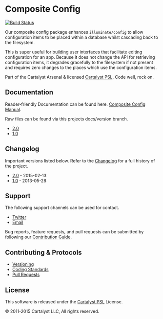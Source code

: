 # Composite Config

[![Build Status](http://ci.cartalyst.com/build-status/svg/10)](http://ci.cartalyst.com/build-status/view/10)

Our composite config package enhances `illuminate/config` to allow configuration items to be placed within a database whilst cascading back to the filesystem.

This is super useful for building user interfaces that facilitate editing configuration for an app. Because it does not change the API for retrieving configuration items, it degrades gracefully to the filesystem if not present and requires zero changes to the places which use the configuration items.

Part of the Cartalyst Arsenal & licensed [Cartalyst PSL](LICENSE). Code well, rock on.

## Documentation

Reader-friendly Documentation can be found here. [Composite Config Manual](https://cartalyst.com/manual/composite-config).

Raw files can be found via this projects docs/version branch.

- [2.0](https://github.com/cartalyst/composite-config/tree/docs/2.0)
- [1.0](https://github.com/cartalyst/composite-config/tree/docs/1.0)

## Changelog

Important versions listed below. Refer to the [Changelog](CHANGELOG.md) for a full history of the project.

- [2.0](CHANGELOG.md) - 2015-02-13
- [1.0](CHANGELOG.md) - 2013-05-28

## Support

The following support channels can be used for contact.

- [Twitter](https://cartalyst.com/@twitter)
- [Email](mailto:help@cartalyst.com)

Bug reports, feature requests, and pull requests can be submitted by following our [Contribution Guide](CONTRIBUTING.md).

## Contributing & Protocols

- [Versioning](CONTRIBUTING.md#versioning)
- [Coding Standards](CONTRIBUTING.md#coding-standards)
- [Pull Requests](CONTRIBUTING.md#pull-requests)

## License

This software is released under the [Cartalyst PSL](LICENSE) License.

© 2011-2015 Cartalyst LLC, All rights reserved.
